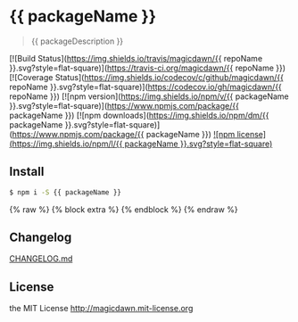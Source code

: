<!-- AUTO_GENERATED_UNTOUCHED_FLAG -->

# {{ packageName }}

> {{ packageDescription }}

[![Build Status](https://img.shields.io/travis/magicdawn/{{ repoName }}.svg?style=flat-square)](https://travis-ci.org/magicdawn/{{ repoName }})
[![Coverage Status](https://img.shields.io/codecov/c/github/magicdawn/{{ repoName }}.svg?style=flat-square)](https://codecov.io/gh/magicdawn/{{ repoName }})
[![npm version](https://img.shields.io/npm/v/{{ packageName }}.svg?style=flat-square)](https://www.npmjs.com/package/{{ packageName }})
[![npm downloads](https://img.shields.io/npm/dm/{{ packageName }}.svg?style=flat-square)](https://www.npmjs.com/package/{{ packageName }})
[![npm license](https://img.shields.io/npm/l/{{ packageName }}.svg?style=flat-square)](http://magicdawn.mit-license.org)

## Install

```sh
$ npm i -S {{ packageName }}
```

{% raw %}
{% block extra %}
{% endblock %}
{% endraw %}

## Changelog

[CHANGELOG.md](CHANGELOG.md)

## License

the MIT License http://magicdawn.mit-license.org
